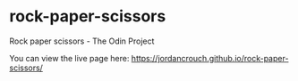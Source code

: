 # rock-paper-scissors
Rock paper scissors - The Odin Project

You can view the live page here: https://jordancrouch.github.io/rock-paper-scissors/
